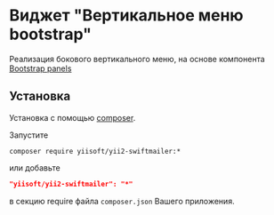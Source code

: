 Виджет "Вертикальное меню bootstrap"
==================================

Реализация бокового вертикального меню, на основе компонента <a href="http://getbootstrap.com/components/#panels" target="blanc">Bootstrap panels</a>


Установка
------------
Установка с помощью [composer](http://getcomposer.org/download/).

Запустите

```
composer require yiisoft/yii2-swiftmailer:*
```
или добавьте 

```json
"yiisoft/yii2-swiftmailer": "*"
```

в секцию require файла `composer.json` Вашего приложения.

